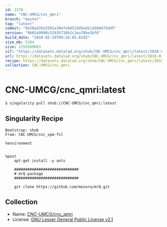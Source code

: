 ```yaml
---
id: 2278
name: "CNC-UMCG/cnc_qmri"
branch: "master"
tag: "latest"
commit: "9e58ad35e5501e39efa9d51dd5ed2cddd0475dd5"
version: "9b65a9998c52935710b2c2ea78be3bf6"
build_date: "2018-03-29T09:26:05.819Z"
size_mb: 5184
size: 2155589663
sif: "https://datasets.datalad.org/shub/CNC-UMCG/cnc_qmri/latest/2018-03-29-9e58ad35-9b65a999/9b65a9998c52935710b2c2ea78be3bf6.simg"
url: https://datasets.datalad.org/shub/CNC-UMCG/cnc_qmri/latest/2018-03-29-9e58ad35-9b65a999/
recipe: https://datasets.datalad.org/shub/CNC-UMCG/cnc_qmri/latest/2018-03-29-9e58ad35-9b65a999/Singularity
collection: CNC-UMCG/cnc_qmri
---
```


# CNC-UMCG/cnc_qmri:latest

```bash
$ singularity pull shub://CNC-UMCG/cnc_qmri:latest
```

## Singularity Recipe

```singularity
Bootstrap: shub
From: CNC-UMCG/cnc_spm-fsl

%environment


%post
    apt-get install -y ants
    
    #############################
    # mrQ package
    #############################
    
    git clone https://github.com/mezera/mrQ.git
```

## Collection

 - Name: [CNC-UMCG/cnc_qmri](https://github.com/CNC-UMCG/cnc_qmri)
 - License: [GNU Lesser General Public License v2.1](https://api.github.com/licenses/lgpl-2.1)

